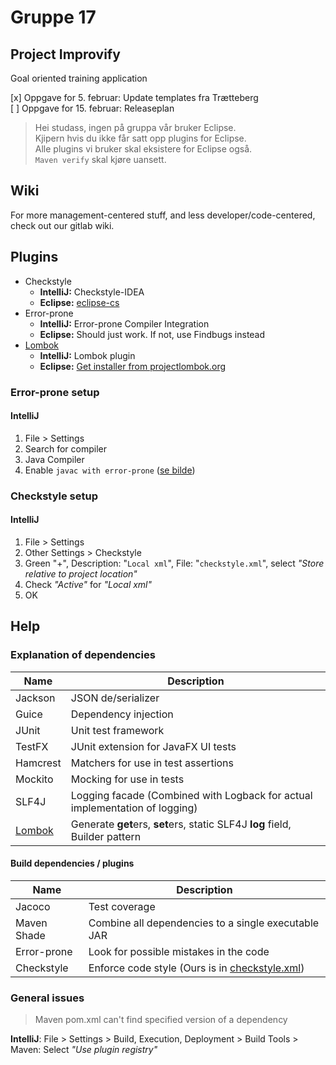 # Gruppe 17

## Project Improvify

Goal oriented training application

[x] Oppgave for 5. februar: Update templates fra Trætteberg  
[ ] Oppgave for 15. februar: Releaseplan

> Hei studass, ingen på gruppa vår bruker Eclipse.  
> Kjipern hvis du ikke får satt opp plugins for Eclipse.  
> Alle plugins vi bruker skal eksistere for Eclipse også.  
> `Maven verify` skal kjøre uansett.

## Wiki

For more management-centered stuff, and less developer/code-centered,
check out our gitlab wiki.

## Plugins

* Checkstyle
    * **IntelliJ:** Checkstyle-IDEA
    * **Eclipse:** [eclipse-cs](https://checkstyle.github.io/eclipse-cs/#!/)
* Error-prone
    * **IntelliJ:** Error-prone Compiler Integration
    * **Eclipse:** Should just work. If not, use Findbugs instead
* [Lombok](/docs/Lombok.png)
    * **IntelliJ:** Lombok plugin
    * **Eclipse:** [Get installer from projectlombok.org](https://projectlombok.org/setup/eclipse)


### Error-prone setup

#### IntelliJ 

1. File > Settings
2. Search for compiler
3. Java Compiler
4. Enable `javac with error-prone` ([se bilde](/docs/error-prone.png))

### Checkstyle setup

#### IntelliJ

1. File > Settings
2. Other Settings > Checkstyle
3. Green "+", Description: "`Local xml`", File: "`checkstyle.xml`", select *"Store relative to project location"*
4. Check *"Active"* for *"Local xml"*
5. OK


## Help

### Explanation of dependencies

 Name | Description 
------|-------------
Jackson | JSON de/serializer
Guice | Dependency injection
JUnit | Unit test framework
TestFX | JUnit extension for JavaFX UI tests
Hamcrest | Matchers for use in test assertions
Mockito | Mocking for use in tests
SLF4J | Logging facade (Combined with Logback for actual implementation of logging)
[Lombok](/docs/Lombok.png) | Generate **get**ers, **set**ers, static SLF4J **log** field, Builder pattern


#### Build dependencies / plugins

Name | Description
-----|------------
Jacoco | Test coverage
Maven Shade | Combine all dependencies to a single executable JAR
Error-prone | Look for possible mistakes in the code
Checkstyle | Enforce code style (Ours is in [checkstyle.xml](/tdt4140-gr1817/checkstyle.xml))


### General issues 
> Maven pom.xml can't find specified version of a dependency

**IntelliJ**: File > Settings > Build, Execution, Deployment > Build Tools > Maven: Select *"Use plugin registry"*
